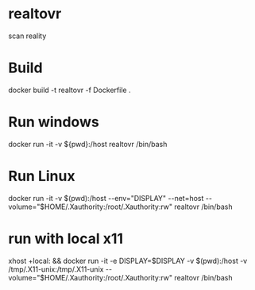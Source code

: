# realtovr
scan reality 

# Build
docker build -t realtovr -f Dockerfile .

# Run windows
docker run -it -v ${pwd}:/host realtovr /bin/bash

# Run Linux 
docker run -it -v $(pwd):/host --env="DISPLAY" --net=host --volume="$HOME/.Xauthority:/root/.Xauthority:rw" realtovr /bin/bash 

# run with local x11 
xhost +local: && docker run -it -e DISPLAY=$DISPLAY -v $(pwd):/host -v /tmp/.X11-unix:/tmp/.X11-unix --volume="$HOME/.Xauthority:/root/.Xauthority:rw" realtovr /bin/bash
